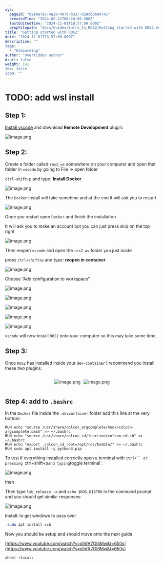 ```yaml
---
sys:
  pageId: "89e0a78c-4e2b-4070-b327-d28cb0694742"
  createdTime: "2024-08-21T00:24:00.000Z"
  lastEditedTime: "2024-11-01T18:57:00.000Z"
  propFilepath: "docs/Guides/intro_to_ROS2/Getting started with ROS2.md"
title: "Getting started with ROS2"
date: "2024-11-01T18:57:00.000Z"
description: ""
tags:
  - "Onboarding"
author: "Overridden author"
draft: false
weight: 141
toc: false
icon: ""
---
```


# TODO: add wsl install

## Step 1:

[Install vscode](https://code.visualstudio.com/download) and download **Remote Development** plugin:

![image.png](https://prod-files-secure.s3.us-west-2.amazonaws.com/d518164a-d88e-44d1-a4ee-3adb3bd8bce0/efb52993-1881-4a40-b95e-6f020334f022/image.png?X-Amz-Algorithm=AWS4-HMAC-SHA256&X-Amz-Content-Sha256=UNSIGNED-PAYLOAD&X-Amz-Credential=ASIAZI2LB4666JTE5F56%2F20250215%2Fus-west-2%2Fs3%2Faws4_request&X-Amz-Date=20250215T110122Z&X-Amz-Expires=3600&X-Amz-Security-Token=IQoJb3JpZ2luX2VjEBoaCXVzLXdlc3QtMiJHMEUCICcUxSFOK2QYG2qhgFGtxXNGbPFEBJgYSgRRaqz2%2F%2Bn%2BAiEAkXgDyuzieYitJ718lEYRF%2FOk4d8JRKl8WXcDAuOybRQq%2FwMIQxAAGgw2Mzc0MjMxODM4MDUiDD73v8Lmx3tjebXF6yrcAzzXVhjyJ48PIfblNXm6AEBqd6Hnpho8XZWvsl3rRgY61SeSvD3TS8Pi8KA04vspePm7kPb11Tcm1T%2FXIk%2FakXNGIdiupitNuMMheAjAYZ9MqVVB611uYvVr0q6TqdhWc8w7uUj1epcZ8KKSfg6W6brZhJsSkqDChzrY3p2xNBMtE%2F9AhTZMY%2Bb9fc6CqRBKkTOOohOMuUcY%2F%2BEgIgfjZR%2Bzo%2FshlCUnxDgg%2BkTMWg3m52xOd6NF9e3SlA7Fmza5VkhaI0H%2B6EnB3xbwPNyp8bJKC44SGX9mnazTocT8r0Rkhhy%2BLa%2Fg8hZ4rHfqab8WR%2B7xnvg6a6p5vkNr8jmL6ZX1sspSvnELxyMjXtqOrTj4fLC%2F8wikmP5r7Y9ydJ7Yy40JQoAaL%2FciheOe3kX1lupQn0G2g1bEPtZapaFL%2Fe7T5FyrBdLrYXNFVdScP365BuxUXYh7gMQZ%2BRtLHnjTbhv37kOsCZdntJ%2BFXOUBWDK50ojgupPLa2Yfczw1YAHZQACvIWLqqVvXkYwprMj8V%2F4%2F7TZcP1dAn8zo3l%2FT%2FuSYBlpbuw4PlBfUGTwQKN4choEjjF6jgwH4GhGxRdZjrBM9Kpkkv12oNz%2ByCzH9y7E5nlHIosfolbSf9VVEMLm%2Bwb0GOqUBynC0IZQrYp4EX0J3efjG06jnoJVlSNuB8gOb%2FhzGV3goGncuFJMZIaKExUkKj%2B69C433fIu4ULaCCkWp2BQlm6RVoCFO9NLHygmeIZIKyQscZym2YlpPk7Y8M5rOtE%2FhjLt5ZAmGRNXx0gJlcKRg9GWRBDJ0RHXreqWI%2BG%2Bxve0%2FT1%2Bp4RIFFLivp77fWKorlgKsSWQwpDBrhxVuDl1QujVZKggV&X-Amz-Signature=5f146446a87e55e868c65c829060fb36061f77c7c2299a9df729d62f64fc25a5&X-Amz-SignedHeaders=host&x-id=GetObject)

## Step 2:

Create a folder called `ros2_ws` somewhere on your computer and open that folder in `vscode` by going to File → open folder 

`ctrl+shift+p` and type: **Install Docker**

![image.png](https://prod-files-secure.s3.us-west-2.amazonaws.com/d518164a-d88e-44d1-a4ee-3adb3bd8bce0/2269dc0e-1cd5-47ff-bceb-c04ad9b2eab0/image.png?X-Amz-Algorithm=AWS4-HMAC-SHA256&X-Amz-Content-Sha256=UNSIGNED-PAYLOAD&X-Amz-Credential=ASIAZI2LB4666JTE5F56%2F20250215%2Fus-west-2%2Fs3%2Faws4_request&X-Amz-Date=20250215T110122Z&X-Amz-Expires=3600&X-Amz-Security-Token=IQoJb3JpZ2luX2VjEBoaCXVzLXdlc3QtMiJHMEUCICcUxSFOK2QYG2qhgFGtxXNGbPFEBJgYSgRRaqz2%2F%2Bn%2BAiEAkXgDyuzieYitJ718lEYRF%2FOk4d8JRKl8WXcDAuOybRQq%2FwMIQxAAGgw2Mzc0MjMxODM4MDUiDD73v8Lmx3tjebXF6yrcAzzXVhjyJ48PIfblNXm6AEBqd6Hnpho8XZWvsl3rRgY61SeSvD3TS8Pi8KA04vspePm7kPb11Tcm1T%2FXIk%2FakXNGIdiupitNuMMheAjAYZ9MqVVB611uYvVr0q6TqdhWc8w7uUj1epcZ8KKSfg6W6brZhJsSkqDChzrY3p2xNBMtE%2F9AhTZMY%2Bb9fc6CqRBKkTOOohOMuUcY%2F%2BEgIgfjZR%2Bzo%2FshlCUnxDgg%2BkTMWg3m52xOd6NF9e3SlA7Fmza5VkhaI0H%2B6EnB3xbwPNyp8bJKC44SGX9mnazTocT8r0Rkhhy%2BLa%2Fg8hZ4rHfqab8WR%2B7xnvg6a6p5vkNr8jmL6ZX1sspSvnELxyMjXtqOrTj4fLC%2F8wikmP5r7Y9ydJ7Yy40JQoAaL%2FciheOe3kX1lupQn0G2g1bEPtZapaFL%2Fe7T5FyrBdLrYXNFVdScP365BuxUXYh7gMQZ%2BRtLHnjTbhv37kOsCZdntJ%2BFXOUBWDK50ojgupPLa2Yfczw1YAHZQACvIWLqqVvXkYwprMj8V%2F4%2F7TZcP1dAn8zo3l%2FT%2FuSYBlpbuw4PlBfUGTwQKN4choEjjF6jgwH4GhGxRdZjrBM9Kpkkv12oNz%2ByCzH9y7E5nlHIosfolbSf9VVEMLm%2Bwb0GOqUBynC0IZQrYp4EX0J3efjG06jnoJVlSNuB8gOb%2FhzGV3goGncuFJMZIaKExUkKj%2B69C433fIu4ULaCCkWp2BQlm6RVoCFO9NLHygmeIZIKyQscZym2YlpPk7Y8M5rOtE%2FhjLt5ZAmGRNXx0gJlcKRg9GWRBDJ0RHXreqWI%2BG%2Bxve0%2FT1%2Bp4RIFFLivp77fWKorlgKsSWQwpDBrhxVuDl1QujVZKggV&X-Amz-Signature=af30ee1dde48d1cf3db4baf052c104776c79e15f48bc3d3c67cf765692028e1c&X-Amz-SignedHeaders=host&x-id=GetObject)

The `Docker` install will take sometime and at the end it will ask you to restart

![image.png](https://prod-files-secure.s3.us-west-2.amazonaws.com/d518164a-d88e-44d1-a4ee-3adb3bd8bce0/ed233f78-be33-4b1f-b89c-9c346c0e961e/image.png?X-Amz-Algorithm=AWS4-HMAC-SHA256&X-Amz-Content-Sha256=UNSIGNED-PAYLOAD&X-Amz-Credential=ASIAZI2LB4666JTE5F56%2F20250215%2Fus-west-2%2Fs3%2Faws4_request&X-Amz-Date=20250215T110122Z&X-Amz-Expires=3600&X-Amz-Security-Token=IQoJb3JpZ2luX2VjEBoaCXVzLXdlc3QtMiJHMEUCICcUxSFOK2QYG2qhgFGtxXNGbPFEBJgYSgRRaqz2%2F%2Bn%2BAiEAkXgDyuzieYitJ718lEYRF%2FOk4d8JRKl8WXcDAuOybRQq%2FwMIQxAAGgw2Mzc0MjMxODM4MDUiDD73v8Lmx3tjebXF6yrcAzzXVhjyJ48PIfblNXm6AEBqd6Hnpho8XZWvsl3rRgY61SeSvD3TS8Pi8KA04vspePm7kPb11Tcm1T%2FXIk%2FakXNGIdiupitNuMMheAjAYZ9MqVVB611uYvVr0q6TqdhWc8w7uUj1epcZ8KKSfg6W6brZhJsSkqDChzrY3p2xNBMtE%2F9AhTZMY%2Bb9fc6CqRBKkTOOohOMuUcY%2F%2BEgIgfjZR%2Bzo%2FshlCUnxDgg%2BkTMWg3m52xOd6NF9e3SlA7Fmza5VkhaI0H%2B6EnB3xbwPNyp8bJKC44SGX9mnazTocT8r0Rkhhy%2BLa%2Fg8hZ4rHfqab8WR%2B7xnvg6a6p5vkNr8jmL6ZX1sspSvnELxyMjXtqOrTj4fLC%2F8wikmP5r7Y9ydJ7Yy40JQoAaL%2FciheOe3kX1lupQn0G2g1bEPtZapaFL%2Fe7T5FyrBdLrYXNFVdScP365BuxUXYh7gMQZ%2BRtLHnjTbhv37kOsCZdntJ%2BFXOUBWDK50ojgupPLa2Yfczw1YAHZQACvIWLqqVvXkYwprMj8V%2F4%2F7TZcP1dAn8zo3l%2FT%2FuSYBlpbuw4PlBfUGTwQKN4choEjjF6jgwH4GhGxRdZjrBM9Kpkkv12oNz%2ByCzH9y7E5nlHIosfolbSf9VVEMLm%2Bwb0GOqUBynC0IZQrYp4EX0J3efjG06jnoJVlSNuB8gOb%2FhzGV3goGncuFJMZIaKExUkKj%2B69C433fIu4ULaCCkWp2BQlm6RVoCFO9NLHygmeIZIKyQscZym2YlpPk7Y8M5rOtE%2FhjLt5ZAmGRNXx0gJlcKRg9GWRBDJ0RHXreqWI%2BG%2Bxve0%2FT1%2Bp4RIFFLivp77fWKorlgKsSWQwpDBrhxVuDl1QujVZKggV&X-Amz-Signature=7e1e082bcb6a000ff94505f1c8456ad526709b93c33132346fa40813caf92633&X-Amz-SignedHeaders=host&x-id=GetObject)

Once you restart open `Docker` and finish the installation

It will ask you to make an account but you can just press skip on the top right

![image.png](https://prod-files-secure.s3.us-west-2.amazonaws.com/d518164a-d88e-44d1-a4ee-3adb3bd8bce0/21010ad9-1659-4fd9-9f59-9932a09b2a3d/image.png?X-Amz-Algorithm=AWS4-HMAC-SHA256&X-Amz-Content-Sha256=UNSIGNED-PAYLOAD&X-Amz-Credential=ASIAZI2LB4666JTE5F56%2F20250215%2Fus-west-2%2Fs3%2Faws4_request&X-Amz-Date=20250215T110122Z&X-Amz-Expires=3600&X-Amz-Security-Token=IQoJb3JpZ2luX2VjEBoaCXVzLXdlc3QtMiJHMEUCICcUxSFOK2QYG2qhgFGtxXNGbPFEBJgYSgRRaqz2%2F%2Bn%2BAiEAkXgDyuzieYitJ718lEYRF%2FOk4d8JRKl8WXcDAuOybRQq%2FwMIQxAAGgw2Mzc0MjMxODM4MDUiDD73v8Lmx3tjebXF6yrcAzzXVhjyJ48PIfblNXm6AEBqd6Hnpho8XZWvsl3rRgY61SeSvD3TS8Pi8KA04vspePm7kPb11Tcm1T%2FXIk%2FakXNGIdiupitNuMMheAjAYZ9MqVVB611uYvVr0q6TqdhWc8w7uUj1epcZ8KKSfg6W6brZhJsSkqDChzrY3p2xNBMtE%2F9AhTZMY%2Bb9fc6CqRBKkTOOohOMuUcY%2F%2BEgIgfjZR%2Bzo%2FshlCUnxDgg%2BkTMWg3m52xOd6NF9e3SlA7Fmza5VkhaI0H%2B6EnB3xbwPNyp8bJKC44SGX9mnazTocT8r0Rkhhy%2BLa%2Fg8hZ4rHfqab8WR%2B7xnvg6a6p5vkNr8jmL6ZX1sspSvnELxyMjXtqOrTj4fLC%2F8wikmP5r7Y9ydJ7Yy40JQoAaL%2FciheOe3kX1lupQn0G2g1bEPtZapaFL%2Fe7T5FyrBdLrYXNFVdScP365BuxUXYh7gMQZ%2BRtLHnjTbhv37kOsCZdntJ%2BFXOUBWDK50ojgupPLa2Yfczw1YAHZQACvIWLqqVvXkYwprMj8V%2F4%2F7TZcP1dAn8zo3l%2FT%2FuSYBlpbuw4PlBfUGTwQKN4choEjjF6jgwH4GhGxRdZjrBM9Kpkkv12oNz%2ByCzH9y7E5nlHIosfolbSf9VVEMLm%2Bwb0GOqUBynC0IZQrYp4EX0J3efjG06jnoJVlSNuB8gOb%2FhzGV3goGncuFJMZIaKExUkKj%2B69C433fIu4ULaCCkWp2BQlm6RVoCFO9NLHygmeIZIKyQscZym2YlpPk7Y8M5rOtE%2FhjLt5ZAmGRNXx0gJlcKRg9GWRBDJ0RHXreqWI%2BG%2Bxve0%2FT1%2Bp4RIFFLivp77fWKorlgKsSWQwpDBrhxVuDl1QujVZKggV&X-Amz-Signature=125e36edb3f08f5f2390615325d67be80c9e8a17b37fa9b958d7a5bf0c78cc5e&X-Amz-SignedHeaders=host&x-id=GetObject)

Then reopen `vscode` and open the `ros2_ws` folder you just made

press `ctrl+shift+p` and type: **reopen in container**

![image.png](https://prod-files-secure.s3.us-west-2.amazonaws.com/d518164a-d88e-44d1-a4ee-3adb3bd8bce0/4e93b8c2-41ad-488c-8095-c74205196118/image.png?X-Amz-Algorithm=AWS4-HMAC-SHA256&X-Amz-Content-Sha256=UNSIGNED-PAYLOAD&X-Amz-Credential=ASIAZI2LB4666JTE5F56%2F20250215%2Fus-west-2%2Fs3%2Faws4_request&X-Amz-Date=20250215T110122Z&X-Amz-Expires=3600&X-Amz-Security-Token=IQoJb3JpZ2luX2VjEBoaCXVzLXdlc3QtMiJHMEUCICcUxSFOK2QYG2qhgFGtxXNGbPFEBJgYSgRRaqz2%2F%2Bn%2BAiEAkXgDyuzieYitJ718lEYRF%2FOk4d8JRKl8WXcDAuOybRQq%2FwMIQxAAGgw2Mzc0MjMxODM4MDUiDD73v8Lmx3tjebXF6yrcAzzXVhjyJ48PIfblNXm6AEBqd6Hnpho8XZWvsl3rRgY61SeSvD3TS8Pi8KA04vspePm7kPb11Tcm1T%2FXIk%2FakXNGIdiupitNuMMheAjAYZ9MqVVB611uYvVr0q6TqdhWc8w7uUj1epcZ8KKSfg6W6brZhJsSkqDChzrY3p2xNBMtE%2F9AhTZMY%2Bb9fc6CqRBKkTOOohOMuUcY%2F%2BEgIgfjZR%2Bzo%2FshlCUnxDgg%2BkTMWg3m52xOd6NF9e3SlA7Fmza5VkhaI0H%2B6EnB3xbwPNyp8bJKC44SGX9mnazTocT8r0Rkhhy%2BLa%2Fg8hZ4rHfqab8WR%2B7xnvg6a6p5vkNr8jmL6ZX1sspSvnELxyMjXtqOrTj4fLC%2F8wikmP5r7Y9ydJ7Yy40JQoAaL%2FciheOe3kX1lupQn0G2g1bEPtZapaFL%2Fe7T5FyrBdLrYXNFVdScP365BuxUXYh7gMQZ%2BRtLHnjTbhv37kOsCZdntJ%2BFXOUBWDK50ojgupPLa2Yfczw1YAHZQACvIWLqqVvXkYwprMj8V%2F4%2F7TZcP1dAn8zo3l%2FT%2FuSYBlpbuw4PlBfUGTwQKN4choEjjF6jgwH4GhGxRdZjrBM9Kpkkv12oNz%2ByCzH9y7E5nlHIosfolbSf9VVEMLm%2Bwb0GOqUBynC0IZQrYp4EX0J3efjG06jnoJVlSNuB8gOb%2FhzGV3goGncuFJMZIaKExUkKj%2B69C433fIu4ULaCCkWp2BQlm6RVoCFO9NLHygmeIZIKyQscZym2YlpPk7Y8M5rOtE%2FhjLt5ZAmGRNXx0gJlcKRg9GWRBDJ0RHXreqWI%2BG%2Bxve0%2FT1%2Bp4RIFFLivp77fWKorlgKsSWQwpDBrhxVuDl1QujVZKggV&X-Amz-Signature=2d75da888cc0ee4ec07da233ecde14408add22c34a0ab7e298c70f80e5cd1f21&X-Amz-SignedHeaders=host&x-id=GetObject)

Choose “Add configuration to workspace”

![image.png](https://prod-files-secure.s3.us-west-2.amazonaws.com/d518164a-d88e-44d1-a4ee-3adb3bd8bce0/9560b282-5060-4989-ba37-97e7b2c22476/image.png?X-Amz-Algorithm=AWS4-HMAC-SHA256&X-Amz-Content-Sha256=UNSIGNED-PAYLOAD&X-Amz-Credential=ASIAZI2LB4666JTE5F56%2F20250215%2Fus-west-2%2Fs3%2Faws4_request&X-Amz-Date=20250215T110122Z&X-Amz-Expires=3600&X-Amz-Security-Token=IQoJb3JpZ2luX2VjEBoaCXVzLXdlc3QtMiJHMEUCICcUxSFOK2QYG2qhgFGtxXNGbPFEBJgYSgRRaqz2%2F%2Bn%2BAiEAkXgDyuzieYitJ718lEYRF%2FOk4d8JRKl8WXcDAuOybRQq%2FwMIQxAAGgw2Mzc0MjMxODM4MDUiDD73v8Lmx3tjebXF6yrcAzzXVhjyJ48PIfblNXm6AEBqd6Hnpho8XZWvsl3rRgY61SeSvD3TS8Pi8KA04vspePm7kPb11Tcm1T%2FXIk%2FakXNGIdiupitNuMMheAjAYZ9MqVVB611uYvVr0q6TqdhWc8w7uUj1epcZ8KKSfg6W6brZhJsSkqDChzrY3p2xNBMtE%2F9AhTZMY%2Bb9fc6CqRBKkTOOohOMuUcY%2F%2BEgIgfjZR%2Bzo%2FshlCUnxDgg%2BkTMWg3m52xOd6NF9e3SlA7Fmza5VkhaI0H%2B6EnB3xbwPNyp8bJKC44SGX9mnazTocT8r0Rkhhy%2BLa%2Fg8hZ4rHfqab8WR%2B7xnvg6a6p5vkNr8jmL6ZX1sspSvnELxyMjXtqOrTj4fLC%2F8wikmP5r7Y9ydJ7Yy40JQoAaL%2FciheOe3kX1lupQn0G2g1bEPtZapaFL%2Fe7T5FyrBdLrYXNFVdScP365BuxUXYh7gMQZ%2BRtLHnjTbhv37kOsCZdntJ%2BFXOUBWDK50ojgupPLa2Yfczw1YAHZQACvIWLqqVvXkYwprMj8V%2F4%2F7TZcP1dAn8zo3l%2FT%2FuSYBlpbuw4PlBfUGTwQKN4choEjjF6jgwH4GhGxRdZjrBM9Kpkkv12oNz%2ByCzH9y7E5nlHIosfolbSf9VVEMLm%2Bwb0GOqUBynC0IZQrYp4EX0J3efjG06jnoJVlSNuB8gOb%2FhzGV3goGncuFJMZIaKExUkKj%2B69C433fIu4ULaCCkWp2BQlm6RVoCFO9NLHygmeIZIKyQscZym2YlpPk7Y8M5rOtE%2FhjLt5ZAmGRNXx0gJlcKRg9GWRBDJ0RHXreqWI%2BG%2Bxve0%2FT1%2Bp4RIFFLivp77fWKorlgKsSWQwpDBrhxVuDl1QujVZKggV&X-Amz-Signature=40494b8e57da13a880d9cd2fe741b0db213ee84f2a54ce65b018275601089663&X-Amz-SignedHeaders=host&x-id=GetObject)

![image.png](https://prod-files-secure.s3.us-west-2.amazonaws.com/d518164a-d88e-44d1-a4ee-3adb3bd8bce0/2ee63f81-886b-48e8-a553-dc6e5eac99e4/image.png?X-Amz-Algorithm=AWS4-HMAC-SHA256&X-Amz-Content-Sha256=UNSIGNED-PAYLOAD&X-Amz-Credential=ASIAZI2LB4666JTE5F56%2F20250215%2Fus-west-2%2Fs3%2Faws4_request&X-Amz-Date=20250215T110122Z&X-Amz-Expires=3600&X-Amz-Security-Token=IQoJb3JpZ2luX2VjEBoaCXVzLXdlc3QtMiJHMEUCICcUxSFOK2QYG2qhgFGtxXNGbPFEBJgYSgRRaqz2%2F%2Bn%2BAiEAkXgDyuzieYitJ718lEYRF%2FOk4d8JRKl8WXcDAuOybRQq%2FwMIQxAAGgw2Mzc0MjMxODM4MDUiDD73v8Lmx3tjebXF6yrcAzzXVhjyJ48PIfblNXm6AEBqd6Hnpho8XZWvsl3rRgY61SeSvD3TS8Pi8KA04vspePm7kPb11Tcm1T%2FXIk%2FakXNGIdiupitNuMMheAjAYZ9MqVVB611uYvVr0q6TqdhWc8w7uUj1epcZ8KKSfg6W6brZhJsSkqDChzrY3p2xNBMtE%2F9AhTZMY%2Bb9fc6CqRBKkTOOohOMuUcY%2F%2BEgIgfjZR%2Bzo%2FshlCUnxDgg%2BkTMWg3m52xOd6NF9e3SlA7Fmza5VkhaI0H%2B6EnB3xbwPNyp8bJKC44SGX9mnazTocT8r0Rkhhy%2BLa%2Fg8hZ4rHfqab8WR%2B7xnvg6a6p5vkNr8jmL6ZX1sspSvnELxyMjXtqOrTj4fLC%2F8wikmP5r7Y9ydJ7Yy40JQoAaL%2FciheOe3kX1lupQn0G2g1bEPtZapaFL%2Fe7T5FyrBdLrYXNFVdScP365BuxUXYh7gMQZ%2BRtLHnjTbhv37kOsCZdntJ%2BFXOUBWDK50ojgupPLa2Yfczw1YAHZQACvIWLqqVvXkYwprMj8V%2F4%2F7TZcP1dAn8zo3l%2FT%2FuSYBlpbuw4PlBfUGTwQKN4choEjjF6jgwH4GhGxRdZjrBM9Kpkkv12oNz%2ByCzH9y7E5nlHIosfolbSf9VVEMLm%2Bwb0GOqUBynC0IZQrYp4EX0J3efjG06jnoJVlSNuB8gOb%2FhzGV3goGncuFJMZIaKExUkKj%2B69C433fIu4ULaCCkWp2BQlm6RVoCFO9NLHygmeIZIKyQscZym2YlpPk7Y8M5rOtE%2FhjLt5ZAmGRNXx0gJlcKRg9GWRBDJ0RHXreqWI%2BG%2Bxve0%2FT1%2Bp4RIFFLivp77fWKorlgKsSWQwpDBrhxVuDl1QujVZKggV&X-Amz-Signature=7085786eb4ca7154e1642136f9e781e4622efc3481f08ffd1867a9f9705ecb1b&X-Amz-SignedHeaders=host&x-id=GetObject)

![image.png](https://prod-files-secure.s3.us-west-2.amazonaws.com/d518164a-d88e-44d1-a4ee-3adb3bd8bce0/ae1580b2-b048-407e-aed9-b584224a7a04/image.png?X-Amz-Algorithm=AWS4-HMAC-SHA256&X-Amz-Content-Sha256=UNSIGNED-PAYLOAD&X-Amz-Credential=ASIAZI2LB4666JTE5F56%2F20250215%2Fus-west-2%2Fs3%2Faws4_request&X-Amz-Date=20250215T110122Z&X-Amz-Expires=3600&X-Amz-Security-Token=IQoJb3JpZ2luX2VjEBoaCXVzLXdlc3QtMiJHMEUCICcUxSFOK2QYG2qhgFGtxXNGbPFEBJgYSgRRaqz2%2F%2Bn%2BAiEAkXgDyuzieYitJ718lEYRF%2FOk4d8JRKl8WXcDAuOybRQq%2FwMIQxAAGgw2Mzc0MjMxODM4MDUiDD73v8Lmx3tjebXF6yrcAzzXVhjyJ48PIfblNXm6AEBqd6Hnpho8XZWvsl3rRgY61SeSvD3TS8Pi8KA04vspePm7kPb11Tcm1T%2FXIk%2FakXNGIdiupitNuMMheAjAYZ9MqVVB611uYvVr0q6TqdhWc8w7uUj1epcZ8KKSfg6W6brZhJsSkqDChzrY3p2xNBMtE%2F9AhTZMY%2Bb9fc6CqRBKkTOOohOMuUcY%2F%2BEgIgfjZR%2Bzo%2FshlCUnxDgg%2BkTMWg3m52xOd6NF9e3SlA7Fmza5VkhaI0H%2B6EnB3xbwPNyp8bJKC44SGX9mnazTocT8r0Rkhhy%2BLa%2Fg8hZ4rHfqab8WR%2B7xnvg6a6p5vkNr8jmL6ZX1sspSvnELxyMjXtqOrTj4fLC%2F8wikmP5r7Y9ydJ7Yy40JQoAaL%2FciheOe3kX1lupQn0G2g1bEPtZapaFL%2Fe7T5FyrBdLrYXNFVdScP365BuxUXYh7gMQZ%2BRtLHnjTbhv37kOsCZdntJ%2BFXOUBWDK50ojgupPLa2Yfczw1YAHZQACvIWLqqVvXkYwprMj8V%2F4%2F7TZcP1dAn8zo3l%2FT%2FuSYBlpbuw4PlBfUGTwQKN4choEjjF6jgwH4GhGxRdZjrBM9Kpkkv12oNz%2ByCzH9y7E5nlHIosfolbSf9VVEMLm%2Bwb0GOqUBynC0IZQrYp4EX0J3efjG06jnoJVlSNuB8gOb%2FhzGV3goGncuFJMZIaKExUkKj%2B69C433fIu4ULaCCkWp2BQlm6RVoCFO9NLHygmeIZIKyQscZym2YlpPk7Y8M5rOtE%2FhjLt5ZAmGRNXx0gJlcKRg9GWRBDJ0RHXreqWI%2BG%2Bxve0%2FT1%2Bp4RIFFLivp77fWKorlgKsSWQwpDBrhxVuDl1QujVZKggV&X-Amz-Signature=52483786c72e48c0d71c027dd82cd5892d7e3ea96063a681009cf7dffff7ad20&X-Amz-SignedHeaders=host&x-id=GetObject)

![image.png](https://prod-files-secure.s3.us-west-2.amazonaws.com/d518164a-d88e-44d1-a4ee-3adb3bd8bce0/53255b28-f75e-430f-b9e3-c0ac8577e42b/image.png?X-Amz-Algorithm=AWS4-HMAC-SHA256&X-Amz-Content-Sha256=UNSIGNED-PAYLOAD&X-Amz-Credential=ASIAZI2LB4666JTE5F56%2F20250215%2Fus-west-2%2Fs3%2Faws4_request&X-Amz-Date=20250215T110122Z&X-Amz-Expires=3600&X-Amz-Security-Token=IQoJb3JpZ2luX2VjEBoaCXVzLXdlc3QtMiJHMEUCICcUxSFOK2QYG2qhgFGtxXNGbPFEBJgYSgRRaqz2%2F%2Bn%2BAiEAkXgDyuzieYitJ718lEYRF%2FOk4d8JRKl8WXcDAuOybRQq%2FwMIQxAAGgw2Mzc0MjMxODM4MDUiDD73v8Lmx3tjebXF6yrcAzzXVhjyJ48PIfblNXm6AEBqd6Hnpho8XZWvsl3rRgY61SeSvD3TS8Pi8KA04vspePm7kPb11Tcm1T%2FXIk%2FakXNGIdiupitNuMMheAjAYZ9MqVVB611uYvVr0q6TqdhWc8w7uUj1epcZ8KKSfg6W6brZhJsSkqDChzrY3p2xNBMtE%2F9AhTZMY%2Bb9fc6CqRBKkTOOohOMuUcY%2F%2BEgIgfjZR%2Bzo%2FshlCUnxDgg%2BkTMWg3m52xOd6NF9e3SlA7Fmza5VkhaI0H%2B6EnB3xbwPNyp8bJKC44SGX9mnazTocT8r0Rkhhy%2BLa%2Fg8hZ4rHfqab8WR%2B7xnvg6a6p5vkNr8jmL6ZX1sspSvnELxyMjXtqOrTj4fLC%2F8wikmP5r7Y9ydJ7Yy40JQoAaL%2FciheOe3kX1lupQn0G2g1bEPtZapaFL%2Fe7T5FyrBdLrYXNFVdScP365BuxUXYh7gMQZ%2BRtLHnjTbhv37kOsCZdntJ%2BFXOUBWDK50ojgupPLa2Yfczw1YAHZQACvIWLqqVvXkYwprMj8V%2F4%2F7TZcP1dAn8zo3l%2FT%2FuSYBlpbuw4PlBfUGTwQKN4choEjjF6jgwH4GhGxRdZjrBM9Kpkkv12oNz%2ByCzH9y7E5nlHIosfolbSf9VVEMLm%2Bwb0GOqUBynC0IZQrYp4EX0J3efjG06jnoJVlSNuB8gOb%2FhzGV3goGncuFJMZIaKExUkKj%2B69C433fIu4ULaCCkWp2BQlm6RVoCFO9NLHygmeIZIKyQscZym2YlpPk7Y8M5rOtE%2FhjLt5ZAmGRNXx0gJlcKRg9GWRBDJ0RHXreqWI%2BG%2Bxve0%2FT1%2Bp4RIFFLivp77fWKorlgKsSWQwpDBrhxVuDl1QujVZKggV&X-Amz-Signature=e653ef6eea0ac0aa6f2e955c0d2cebb20c9e497b38743adbdd249def38d1a5f9&X-Amz-SignedHeaders=host&x-id=GetObject)

![image.png](https://prod-files-secure.s3.us-west-2.amazonaws.com/d518164a-d88e-44d1-a4ee-3adb3bd8bce0/7c562767-5af9-4ffb-97d1-327bcdf4ee00/image.png?X-Amz-Algorithm=AWS4-HMAC-SHA256&X-Amz-Content-Sha256=UNSIGNED-PAYLOAD&X-Amz-Credential=ASIAZI2LB4666JTE5F56%2F20250215%2Fus-west-2%2Fs3%2Faws4_request&X-Amz-Date=20250215T110122Z&X-Amz-Expires=3600&X-Amz-Security-Token=IQoJb3JpZ2luX2VjEBoaCXVzLXdlc3QtMiJHMEUCICcUxSFOK2QYG2qhgFGtxXNGbPFEBJgYSgRRaqz2%2F%2Bn%2BAiEAkXgDyuzieYitJ718lEYRF%2FOk4d8JRKl8WXcDAuOybRQq%2FwMIQxAAGgw2Mzc0MjMxODM4MDUiDD73v8Lmx3tjebXF6yrcAzzXVhjyJ48PIfblNXm6AEBqd6Hnpho8XZWvsl3rRgY61SeSvD3TS8Pi8KA04vspePm7kPb11Tcm1T%2FXIk%2FakXNGIdiupitNuMMheAjAYZ9MqVVB611uYvVr0q6TqdhWc8w7uUj1epcZ8KKSfg6W6brZhJsSkqDChzrY3p2xNBMtE%2F9AhTZMY%2Bb9fc6CqRBKkTOOohOMuUcY%2F%2BEgIgfjZR%2Bzo%2FshlCUnxDgg%2BkTMWg3m52xOd6NF9e3SlA7Fmza5VkhaI0H%2B6EnB3xbwPNyp8bJKC44SGX9mnazTocT8r0Rkhhy%2BLa%2Fg8hZ4rHfqab8WR%2B7xnvg6a6p5vkNr8jmL6ZX1sspSvnELxyMjXtqOrTj4fLC%2F8wikmP5r7Y9ydJ7Yy40JQoAaL%2FciheOe3kX1lupQn0G2g1bEPtZapaFL%2Fe7T5FyrBdLrYXNFVdScP365BuxUXYh7gMQZ%2BRtLHnjTbhv37kOsCZdntJ%2BFXOUBWDK50ojgupPLa2Yfczw1YAHZQACvIWLqqVvXkYwprMj8V%2F4%2F7TZcP1dAn8zo3l%2FT%2FuSYBlpbuw4PlBfUGTwQKN4choEjjF6jgwH4GhGxRdZjrBM9Kpkkv12oNz%2ByCzH9y7E5nlHIosfolbSf9VVEMLm%2Bwb0GOqUBynC0IZQrYp4EX0J3efjG06jnoJVlSNuB8gOb%2FhzGV3goGncuFJMZIaKExUkKj%2B69C433fIu4ULaCCkWp2BQlm6RVoCFO9NLHygmeIZIKyQscZym2YlpPk7Y8M5rOtE%2FhjLt5ZAmGRNXx0gJlcKRg9GWRBDJ0RHXreqWI%2BG%2Bxve0%2FT1%2Bp4RIFFLivp77fWKorlgKsSWQwpDBrhxVuDl1QujVZKggV&X-Amz-Signature=0cfb2717651964199aae0fdf2911bc93ca26cb7920fc840c9cce7ec869a05894&X-Amz-SignedHeaders=host&x-id=GetObject)

`vscode` will now install `ROS2` onto your computer so this may take some time.

## Step 3:

Once `ROS2` has installed inside your `dev-container` I recommend you install these two plugins:

<div style="display: flex;flex-direction: row; column-gap:10px; max-width: 630px;justify-content: center;">
<div>

![image.png](https://prod-files-secure.s3.us-west-2.amazonaws.com/d518164a-d88e-44d1-a4ee-3adb3bd8bce0/3fc3d550-5a54-4ba1-ba6b-faa01cdb7369/image.png?X-Amz-Algorithm=AWS4-HMAC-SHA256&X-Amz-Content-Sha256=UNSIGNED-PAYLOAD&X-Amz-Credential=ASIAZI2LB466SNMCGH2S%2F20250215%2Fus-west-2%2Fs3%2Faws4_request&X-Amz-Date=20250215T110124Z&X-Amz-Expires=3600&X-Amz-Security-Token=IQoJb3JpZ2luX2VjEBoaCXVzLXdlc3QtMiJHMEUCIAI6JrKXWcnhDpUJgbSDCjzOXQCjfrcwtvJHI%2FEqnDQtAiEAqg32XMqcfaDOs9ztdjSf19odLoGv3I6JhpMhR3cPNmEq%2FwMIQxAAGgw2Mzc0MjMxODM4MDUiDIy4mpwbAc7we3NalircA3kx7FWxRBArvtuAoPN7Gt%2F0hASSBR8htHh7GVVXwKsCtiZNhDbboQdMt%2B39%2FjnpWlbvGB5gCr5ZI83bYJ6c17jAv097Wfh8DeaUmqX7X9mdnwwG1EBy%2BzGNU9CCHlheRJqQPAlP4R2255DGmhRw8T9YKh%2BmAgfs5JdiIOAZwGO6zYvHMrv3dLEDOXvWJC0XGWso3zQeQNTWkm6%2F3b8B%2FAmNd3GGTIp%2FvdfCBuVEtEE0WdPBh2ZLpW6%2BXAnzOSmj2ENiABp%2FSILAhq2Ei42R0nTGZywc3xq7zuLQcxKOXYpKZTLHFGoJvCagOSAg2DExNNAt6GNwZKAaxHTwK2mHydSQpJpzxS2l3UiZ0xZi63x3aNLEkiWBgisO0IKkQufPUcPejnQX8z8iJ%2ByrbekAs84tB2cQvqEerCBZagbCTdmJiWP93lRYw1%2FMB7OnCPKPeawkuJrEaHROCFzeuGKnLz3dbuZOMUHs6wiiXFRy%2BczZpBZDfvZHloe9Ad7Wccf8ZKlveqO9m0orGXrFDwYWZ%2BcAHLGt7p4M9UZIVFU0XfaOXi0zJaWREQqrq1pvYiHIZdoYqkZ5uRI1WeaLGvXBIO9qsp3r%2By0sQFKFDG83QuGetwkhDgprrn33TuxFMIu%2Fwb0GOqUBVOlnv1P8wFzyyiL7aVa8s8m5O8tnU6x9pmvjEbCGffhlJi64c5FTufF%2BbOhPPYZ0N1E7ONQWwyRBmOUM68SNw1wW1AGMcgqGsXIBx6KQWHRmQvcoL8TSQ%2BJlLCDlIczHkoujHEan9Wrv%2FwiJWWHEA%2FVv9ZiyIK%2FJsAYFPuAW%2B8EB6uBjXh8zvMoAmjaNTLfui1xZJuLHLa%2Fuou3SitN7b1qaFJuW&X-Amz-Signature=0ddc4718f759aa5995c8016ad66c632d8c4cde1b123c773b6c50836950e1b291&X-Amz-SignedHeaders=host&x-id=GetObject)

</div>
<div>

![image.png](https://prod-files-secure.s3.us-west-2.amazonaws.com/d518164a-d88e-44d1-a4ee-3adb3bd8bce0/d994cc66-13c2-4093-a5a3-f84cf4601a82/image.png?X-Amz-Algorithm=AWS4-HMAC-SHA256&X-Amz-Content-Sha256=UNSIGNED-PAYLOAD&X-Amz-Credential=ASIAZI2LB466QOJBPJPU%2F20250215%2Fus-west-2%2Fs3%2Faws4_request&X-Amz-Date=20250215T110124Z&X-Amz-Expires=3600&X-Amz-Security-Token=IQoJb3JpZ2luX2VjEBoaCXVzLXdlc3QtMiJHMEUCIHTf183S%2FMo84O6mjwJ33vdhZ2i98K%2BrR5jw6tTCUyC1AiEA1SyfBCon2GfP2df%2FxnmJ3IoXT4l%2FmR%2FT7j0pBEb0qG0q%2FwMIQxAAGgw2Mzc0MjMxODM4MDUiDHauM8C5oDkMh84UPSrcA4v0THS%2B85ECw5fNQIK7WA8ZyTnDTaPSILXEKQMTyLiIszO1wEqLQfRm1Db7oSABPuG%2B%2FCIqY%2B9CwNKdtEKv0tmlyU6OpNwt8MEGim2p0rhH16VIk3hpbxXbrSk0Fdo7v87YAoPua8S7CO%2F%2F1O2X05m%2BNrWFGSfxEQZDaHB9UzSO0o97x0JIy4g44duu%2BXXib2JjFr2zLpFxm2%2FZ6xdHJhCqVaEgLIhImixmcdPVE1%2BDJPH7zYoPOLPsEntagRZZYsbHb%2FaGV3svMPrULaZOXZfPv%2FYsVJhRcKqm11lUzgbXnoR8nEi%2FC5XXKe70tVBxG4s9P3083NyaPTWrjT2yp9hic4I0dJSjm5iguQYIehdKP02h0%2BEEgVaeb8PH8PrPNsHslUMa8zWJpGJOS7XPjhr%2BkIds%2ByU5h7B8j2lC1Tja4hiCwLUs6aPoVSH1CZdBCtgMe7LgZ2bmEuzOjzMhJqiU%2F6ZFFEWB8cQNBDgaK5jJnqQzzc2VKWWIEQhn9cfJit%2BFeKbIjADgeLu1k6OIOPIHm2o1Ty2NUDi4n884x%2Bf%2BLrBcZAxiiW4aZhLsAqKv7rnj04KojsQbmUsW1Z%2BG%2BoGzfhd%2Fk7Gq9p3Y1So%2FSuwT8wpPYOK2A1yz%2B5CcMNe%2Bwb0GOqUBThX1xU6oueaNEDUk1SvBCRbaWV%2FZN8PjIOgqnlPTgjLSM13w73SGEpgXFiPGUzZU%2FEwXjyPwXKZ7i6BXPRv2q%2ByP7EQk96%2BmcarSuW%2BeZ3JpBthFTzv4hrTxqG3YR9RObkTOrR85jBa0ZGsbjOvBom01hC8RSKac2xPci9QVfUxa%2FzJANRaEbr0i4EK5oVNVdDKc%2FhzziCPgdZNgIxz5L3cZ7FUU&X-Amz-Signature=de41971c5b5653e714bd3afc607e283ce4c121a1a059699013c32b0f606c5610&X-Amz-SignedHeaders=host&x-id=GetObject)

</div>
</div>

## Step 4: add to `.bashrc`

In the `Docker` file inside the `.devcontainer` folder add this line at the very bottom: 

```docker
RUN echo "source /usr/share/colcon_argcomplete/hook/colcon-argcomplete.bash" >> ~/.bashrc
RUN echo "source /usr/share/colcon_cd/function/colcon_cd.sh" >> ~/.bashrc
RUN echo "export _colcon_cd_root=/opt/ros/humble/" >> ~/.bashrc
RUN sudo apt install -y python3-pip 
```

To test if everything installed correctly open a terminal with `ctrl+`` or pressing `ctrl+shift+p` and typing `toggle terminal`:

![image.png](https://prod-files-secure.s3.us-west-2.amazonaws.com/d518164a-d88e-44d1-a4ee-3adb3bd8bce0/6a4943d8-b04e-4c02-9a58-775f3384d1a5/image.png?X-Amz-Algorithm=AWS4-HMAC-SHA256&X-Amz-Content-Sha256=UNSIGNED-PAYLOAD&X-Amz-Credential=ASIAZI2LB4666JTE5F56%2F20250215%2Fus-west-2%2Fs3%2Faws4_request&X-Amz-Date=20250215T110122Z&X-Amz-Expires=3600&X-Amz-Security-Token=IQoJb3JpZ2luX2VjEBoaCXVzLXdlc3QtMiJHMEUCICcUxSFOK2QYG2qhgFGtxXNGbPFEBJgYSgRRaqz2%2F%2Bn%2BAiEAkXgDyuzieYitJ718lEYRF%2FOk4d8JRKl8WXcDAuOybRQq%2FwMIQxAAGgw2Mzc0MjMxODM4MDUiDD73v8Lmx3tjebXF6yrcAzzXVhjyJ48PIfblNXm6AEBqd6Hnpho8XZWvsl3rRgY61SeSvD3TS8Pi8KA04vspePm7kPb11Tcm1T%2FXIk%2FakXNGIdiupitNuMMheAjAYZ9MqVVB611uYvVr0q6TqdhWc8w7uUj1epcZ8KKSfg6W6brZhJsSkqDChzrY3p2xNBMtE%2F9AhTZMY%2Bb9fc6CqRBKkTOOohOMuUcY%2F%2BEgIgfjZR%2Bzo%2FshlCUnxDgg%2BkTMWg3m52xOd6NF9e3SlA7Fmza5VkhaI0H%2B6EnB3xbwPNyp8bJKC44SGX9mnazTocT8r0Rkhhy%2BLa%2Fg8hZ4rHfqab8WR%2B7xnvg6a6p5vkNr8jmL6ZX1sspSvnELxyMjXtqOrTj4fLC%2F8wikmP5r7Y9ydJ7Yy40JQoAaL%2FciheOe3kX1lupQn0G2g1bEPtZapaFL%2Fe7T5FyrBdLrYXNFVdScP365BuxUXYh7gMQZ%2BRtLHnjTbhv37kOsCZdntJ%2BFXOUBWDK50ojgupPLa2Yfczw1YAHZQACvIWLqqVvXkYwprMj8V%2F4%2F7TZcP1dAn8zo3l%2FT%2FuSYBlpbuw4PlBfUGTwQKN4choEjjF6jgwH4GhGxRdZjrBM9Kpkkv12oNz%2ByCzH9y7E5nlHIosfolbSf9VVEMLm%2Bwb0GOqUBynC0IZQrYp4EX0J3efjG06jnoJVlSNuB8gOb%2FhzGV3goGncuFJMZIaKExUkKj%2B69C433fIu4ULaCCkWp2BQlm6RVoCFO9NLHygmeIZIKyQscZym2YlpPk7Y8M5rOtE%2FhjLt5ZAmGRNXx0gJlcKRg9GWRBDJ0RHXreqWI%2BG%2Bxve0%2FT1%2Bp4RIFFLivp77fWKorlgKsSWQwpDBrhxVuDl1QujVZKggV&X-Amz-Signature=88bdefce5f85176b16cd35a444640f6c6dde9e516602c8e5a344c2ba0d3ba30d&X-Amz-SignedHeaders=host&x-id=GetObject)

then 

Then type `lsb_release -a` and `echo $ROS_DISTRO` in the command prompt and you should get similar responses:

![image.png](https://prod-files-secure.s3.us-west-2.amazonaws.com/d518164a-d88e-44d1-a4ee-3adb3bd8bce0/3e635dec-a805-4e85-8b9e-d000e5b71a4e/image.png?X-Amz-Algorithm=AWS4-HMAC-SHA256&X-Amz-Content-Sha256=UNSIGNED-PAYLOAD&X-Amz-Credential=ASIAZI2LB4666JTE5F56%2F20250215%2Fus-west-2%2Fs3%2Faws4_request&X-Amz-Date=20250215T110122Z&X-Amz-Expires=3600&X-Amz-Security-Token=IQoJb3JpZ2luX2VjEBoaCXVzLXdlc3QtMiJHMEUCICcUxSFOK2QYG2qhgFGtxXNGbPFEBJgYSgRRaqz2%2F%2Bn%2BAiEAkXgDyuzieYitJ718lEYRF%2FOk4d8JRKl8WXcDAuOybRQq%2FwMIQxAAGgw2Mzc0MjMxODM4MDUiDD73v8Lmx3tjebXF6yrcAzzXVhjyJ48PIfblNXm6AEBqd6Hnpho8XZWvsl3rRgY61SeSvD3TS8Pi8KA04vspePm7kPb11Tcm1T%2FXIk%2FakXNGIdiupitNuMMheAjAYZ9MqVVB611uYvVr0q6TqdhWc8w7uUj1epcZ8KKSfg6W6brZhJsSkqDChzrY3p2xNBMtE%2F9AhTZMY%2Bb9fc6CqRBKkTOOohOMuUcY%2F%2BEgIgfjZR%2Bzo%2FshlCUnxDgg%2BkTMWg3m52xOd6NF9e3SlA7Fmza5VkhaI0H%2B6EnB3xbwPNyp8bJKC44SGX9mnazTocT8r0Rkhhy%2BLa%2Fg8hZ4rHfqab8WR%2B7xnvg6a6p5vkNr8jmL6ZX1sspSvnELxyMjXtqOrTj4fLC%2F8wikmP5r7Y9ydJ7Yy40JQoAaL%2FciheOe3kX1lupQn0G2g1bEPtZapaFL%2Fe7T5FyrBdLrYXNFVdScP365BuxUXYh7gMQZ%2BRtLHnjTbhv37kOsCZdntJ%2BFXOUBWDK50ojgupPLa2Yfczw1YAHZQACvIWLqqVvXkYwprMj8V%2F4%2F7TZcP1dAn8zo3l%2FT%2FuSYBlpbuw4PlBfUGTwQKN4choEjjF6jgwH4GhGxRdZjrBM9Kpkkv12oNz%2ByCzH9y7E5nlHIosfolbSf9VVEMLm%2Bwb0GOqUBynC0IZQrYp4EX0J3efjG06jnoJVlSNuB8gOb%2FhzGV3goGncuFJMZIaKExUkKj%2B69C433fIu4ULaCCkWp2BQlm6RVoCFO9NLHygmeIZIKyQscZym2YlpPk7Y8M5rOtE%2FhjLt5ZAmGRNXx0gJlcKRg9GWRBDJ0RHXreqWI%2BG%2Bxve0%2FT1%2Bp4RIFFLivp77fWKorlgKsSWQwpDBrhxVuDl1QujVZKggV&X-Amz-Signature=c20e451eca66d0c6f06b1cdfbf6f2b5a714893e00168e18525806e28731d3bc7&X-Amz-SignedHeaders=host&x-id=GetObject)

Install:  to get windows to pass over

```bash
 sudo apt install xcb
```

Now you should be setup and should move onto the next guide 

[https://www.youtube.com/watch?v=dihfA7Ol6Mw&t=650s](https://www.youtube.com/watch?v=dihfA7Ol6Mw&t=650s)

```python
xhost +local:
```
